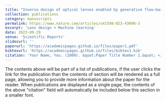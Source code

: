 ```yaml
---
title: "Inverse design of optical lenses enabled by generative flow-based invertible neural networks"
collection: publications
category: manuscripts
permalink: https://www.nature.com/articles/s41598-023-43698-3
excerpt: 'Lens design + Machine learning'
date: 2023-09-29
venue: 'Scientific Reports'
slidesurl: ''
paperurl: 'https://academicpages.github.io/files/paper1.pdf'
bibtexurl: 'https://academicpages.github.io/files/bibtex1.bib'
citation: 'Your Name, You. (2009). &quot;Paper Title Number 1.&quot; <i>Journal 1</i>. 1(1).'
---
```

The contents above will be part of a list of publications, if the user clicks the link for the publication than the contents of section will be rendered as a full page, allowing you to provide more information about the paper for the reader. When publications are displayed as a single page, the contents of the above "citation" field will automatically be included below this section in a smaller font.
